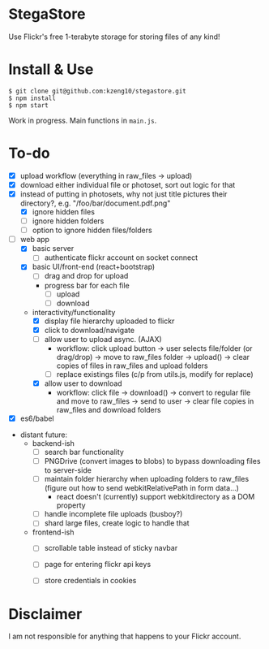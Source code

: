 # StegaStore
Use Flickr's free 1-terabyte storage for storing files of any kind!

# Install & Use
```
$ git clone git@github.com:kzeng10/stegastore.git
$ npm install
$ npm start
```
Work in progress. Main functions in `main.js`.

# To-do
- [x] upload workflow (everything in raw_files -> upload)
- [x] download either individual file or photoset, sort out logic for that
- [x] instead of putting in photosets, why not just title pictures their directory?, e.g. "/foo/bar/document.pdf.png"
    - [x] ignore hidden files
    - [ ] ignore hidden folders
    - [ ] option to ignore hidden files/folders
- [ ] web app
  - [x] basic server
    - [ ] authenticate flickr account on socket connect
  - [x] basic UI/front-end (react+bootstrap)
    - [ ] drag and drop for upload
    - progress bar for each file
        - [ ] upload
        - [ ] download
  - interactivity/functionality
    - [x] display file hierarchy uploaded to flickr
    - [x] click to download/navigate
    - [ ] allow user to upload async. (AJAX)
        - workflow: click upload button -> user selects file/folder (or drag/drop) -> move to raw_files folder -> upload() -> clear copies of files in raw_files and upload folders
        - [ ] replace existings files (c/p from utils.js, modify for replace)
    - [x] allow user to download
        - workflow: click file -> download() -> convert to regular file and move to raw_files -> send to user -> clear file copies in raw_files and download folders
- [x] es6/babel
- distant future:
    - backend-ish
        - [ ] search bar functionality
        - [ ] PNGDrive (convert images to blobs) to bypass downloading files to server-side
        - [ ] maintain folder hierarchy when uploading folders to raw_files (figure out how to send webkitRelativePath in form data...)
            - react doesn't (currently) support webkitdirectory as a DOM property
        - [ ] handle incomplete file uploads (busboy?)
        - [ ] shard large files, create logic to handle that
    - frontend-ish
        - [ ] scrollable table instead of sticky navbar
        - [ ] page for entering flickr api keys
        - [ ] store credentials in cookies




# Disclaimer
I am not responsible for anything that happens to your Flickr account.
